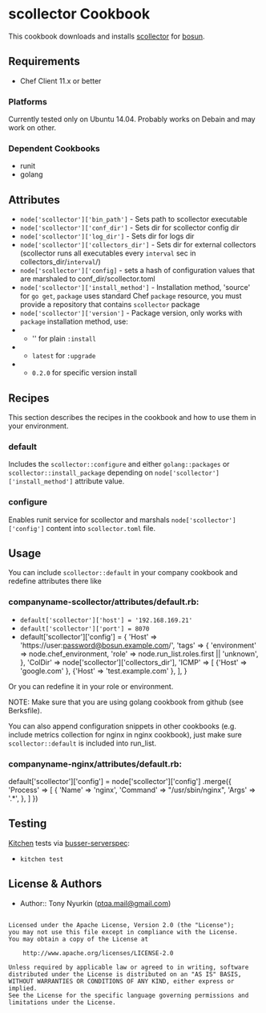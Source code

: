 scollector Cookbook
===================

This cookbook downloads and installs [scollector](https://github.com/bosun-monitor/bosun/tree/master/cmd/scollector) for [bosun](bosun.org).


Requirements
------------
- Chef Client 11.x or better

### Platforms
Currently tested only on Ubuntu 14.04. Probably works on Debain and may work on other.


### Dependent Cookbooks
- runit
- golang

Attributes
----------

* `node['scollector']['bin_path']` - Sets path to scollector executable
* `node['scollector']['conf_dir']` - Sets dir for scollector config dir
* `node['scollector']['log_dir']` - Sets dir for logs dir
* `node['scollector']['collectors_dir']`  - Sets dir for external collectors (scollector runs all executables every `interval` sec in collectors_dir/`interval`/)
* `node['scollector']['config]` - sets a hash of configuration values that are marshaled to conf_dir/scollector.toml
* `node['scollector']['install_method']` - Installation method, 'source' for `go get`, `package` uses standard Chef `package` resource, you must provide a repository that contains `scollector` package
* `node['scollector']['version']` - Package version, only works with `package` installation method, use:
* * '' for plain `:install`
* * `latest` for `:upgrade`
* * `0.2.0` for specific version install

Recipes
-------
This section describes the recipes in the cookbook and how to use them in your environment.

### default
Includes the `scollector::configure` and either `golang::packages` or `scollector::install_package` depending on `node['scollector']['install_method']` attribute value.

### configure
Enables runit service for scollector and marshals `node['scollector']['config']` content into `scollector.toml` file.

Usage
-----

You can include `scollector::default` in your company cookbook and redefine attributes there like
### companyname-scollector/attributes/default.rb:
* `default['scollector']['host'] = '192.168.169.21'`
* `default['scollector']['port'] = 8070`
* default['scollector']['config'] = {
    'Host' => 'https://user:password@bosun.example.com/',
    'tags' => {
      'environment' => node.chef_environment,
      'role' => node.run_list.roles.first || 'unknown',
    },
    'ColDir' => node['scollector']['collectors_dir'],
    'ICMP' => [
      {'Host'  => 'google.com' },
      {'Host'  => 'test.example.com' },
    ],
}


Or you can redefine it in your role or environment.

NOTE: Make sure that you are using golang cookbook from github (see Berksfile).

You can also append configuration snippets in other cookbooks (e.g. include metrics collection for nginx in nginx cookbook), just make sure `scollector::default` is included into run_list.

### companyname-nginx/attributes/default.rb:
default['scollector']['config'] = node['scollector']['config']
                                  .merge({
                                           'Process' => [
                                             {
                                               'Name' => 'nginx',
                                               'Command' => "/usr/sbin/nginx",
                                               'Args' => '.*',
                                             },
                                           ]
                                         })

Testing
-----
[Kitchen](http://kitchen.ci) tests via [busser-serverspec](https://github.com/test-kitchen/busser-serverspec):

* `kitchen test`


License & Authors
-----------------
- Author:: Tony Nyurkin (<ptqa.mail@gmail.com>)

```text

Licensed under the Apache License, Version 2.0 (the "License");
you may not use this file except in compliance with the License.
You may obtain a copy of the License at

    http://www.apache.org/licenses/LICENSE-2.0

Unless required by applicable law or agreed to in writing, software
distributed under the License is distributed on an "AS IS" BASIS,
WITHOUT WARRANTIES OR CONDITIONS OF ANY KIND, either express or implied.
See the License for the specific language governing permissions and
limitations under the License.
```
